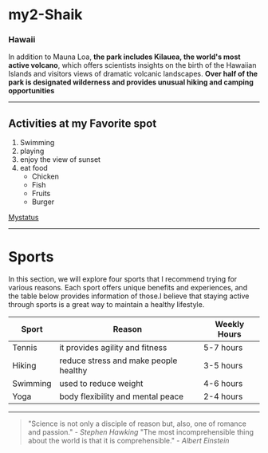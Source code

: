 # my2-Shaik

### Hawaii

In addition to Mauna Loa, **the park includes Kilauea, the world's most active volcano**, which offers scientists insights on the birth of the Hawaiian Islands and visitors views of dramatic volcanic landscapes. **Over half of the park is designated wilderness and provides unusual hiking and camping opportunities**

---------
## Activities at my Favorite spot
1. Swimming
2. playing
3. enjoy the view of sunset
4. eat food 
    * Chicken
    * Fish
    * Fruits
    * Burger

[Mystatus](MyStats.md)

---------------
# Sports

In this section, we will explore four sports that I recommend trying for various reasons. Each sport offers unique benefits and experiences, and the table below provides information of those.I believe that staying active through sports is a great way to maintain a healthy lifestyle.

| Sport          | Reason                          | Weekly Hours |
|----------------|---------------------------------|--------------|
| Tennis         | it provides agility and fitness | 5-7 hours    |
| Hiking         | reduce stress and make people healthy  | 3-5 hours    |
| Swimming       | used to reduce weight           | 4-6 hours    |
| Yoga           | body flexibility and mental peace  | 2-4 hours    |

-------

> "Science is not only a disciple of reason but, also, one of romance and passion." - *Stephen Hawking*
> "The most incomprehensible thing about the world is that it is comprehensible." - *Albert Einstein*